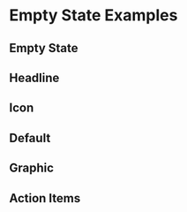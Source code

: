 # Empty State Examples

## Empty State
<code-tab>
<template #example>
<EmptyStateExample />
</template>
<template #code>

```vue
<!--@include: ./components/empty-state/EmptyStateExample.vue -->
```
</template>
</code-tab>

## Headline
<code-tab>
<template #example>
<HeadlineExample />
</template>
<template #code>

```vue
<!--@include: ./components/empty-state/HeadlineExample.vue -->
```
</template>
</code-tab>

## Icon
<code-tab>
<template #example>
<IconExample />
</template>
<template #code>

```vue
<!--@include: ./components/empty-state/IconExample.vue -->
```
</template>
</code-tab>

## Default
<code-tab>
<template #example>
<DefaultExample />
</template>
<template #code>

```vue
<!--@include: ./components/empty-state/DefaultExample.vue -->
```
</template>
</code-tab>

## Graphic
<code-tab>
<template #example>
<GraphicExample />
</template>
<template #code>

```vue
<!--@include: ./components/empty-state/GraphicExample.vue -->
```
</template>
</code-tab>

## Action Items
<code-tab>
<template #example>
<ActionItemsExample />
</template>
<template #code>

```vue
<!--@include: ./components/empty-state/ActionItemsExample.vue -->
```
</template>
</code-tab>

<script setup lang="ts">
import CodeTab from '../custom/CodeTab.vue';
import { defineClientComponent } from 'vitepress';

const EmptyStateExample = defineClientComponent(() =>  import('./components/empty-state/EmptyStateExample.vue'));
const HeadlineExample = defineClientComponent(() =>  import('./components/empty-state/HeadlineExample.vue'));
const IconExample = defineClientComponent(() =>  import('./components/empty-state/IconExample.vue'));
const DefaultExample = defineClientComponent(() =>  import('./components/empty-state/DefaultExample.vue'));
const GraphicExample = defineClientComponent(() =>  import('./components/empty-state/GraphicExample.vue'));
const ActionItemsExample = defineClientComponent(() =>  import('./components/empty-state/ActionItemsExample.vue'));
</script>
